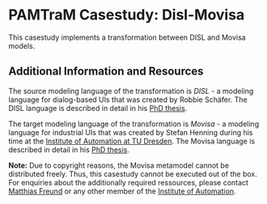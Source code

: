 # PAMTraM Casestudy: Disl-Movisa

This casestudy implements a transformation between DISL and Movisa models.

## Additional Information and Resources

The source modeling language of the transformation is *DISL* - a modeling language for dialog-based UIs that was created by Robbie Schäfer. The DISL language is described in detail in his [PhD thesis](http://www.shaker.de/de/content/catalogue/index.asp?ID=8&ISBN=978-3-8322-6528-1). 

The target modeling language of the transformation is *Movisa* - a modeling language for industrial UIs that was created by Stefan Henning during his time at the [Institute of Automation at TU Dresden][Institute of Automation]. The Movisa language is described in detail in his [PhD thesis](http://www.vogtverlag.de/buecher/9783938860496.html). 

**Note:** Due to copyright reasons, the Movisa metamodel cannot be distributed freely. Thus, this casestudy cannot be executed out of the box. For enquiries about the additionally required ressources, please contact [Matthias Freund](mailto:matthias.freund@tu-dresden.de) or any other member of the [Institute of Automation].

[Institute of Automation]: http://www.et.tu-dresden.de/ifa